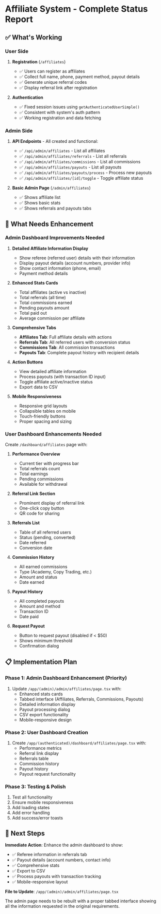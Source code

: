 # Affiliate System - Complete Status Report

## ✅ What's Working

### User Side
1. **Registration** (`/affiliates`)
   - ✅ Users can register as affiliates
   - ✅ Collect full name, phone, payment method, payout details
   - ✅ Generate unique referral codes
   - ✅ Display referral link after registration

2. **Authentication**
   - ✅ Fixed session issues using `getAuthenticatedUserSimple()`
   - ✅ Consistent with system's auth pattern
   - ✅ Working registration and data fetching

### Admin Side
1. **API Endpoints** - All created and functional:
   - ✅ `/api/admin/affiliates` - List all affiliates
   - ✅ `/api/admin/affiliates/referrals` - List all referrals
   - ✅ `/api/admin/affiliates/commissions` - List all commissions
   - ✅ `/api/admin/affiliates/payouts` - List all payouts
   - ✅ `/api/admin/affiliates/payouts/process` - Process new payouts
   - ✅ `/api/admin/affiliates/[id]/toggle` - Toggle affiliate status

2. **Basic Admin Page** (`/admin/affiliates`)
   - ✅ Shows affiliate list
   - ✅ Shows basic stats
   - ✅ Shows referrals and payouts tabs

## 🔧 What Needs Enhancement

### Admin Dashboard Improvements Needed

1. **Detailed Affiliate Information Display**
   - Show referee (referred user) details with their information
   - Display payout details (account numbers, provider info)
   - Show contact information (phone, email)
   - Payment method details

2. **Enhanced Stats Cards**
   - Total affiliates (active vs inactive)
   - Total referrals (all time)
   - Total commissions earned
   - Pending payouts amount
   - Total paid out
   - Average commission per affiliate

3. **Comprehensive Tabs**
   - **Affiliates Tab**: Full affiliate details with actions
   - **Referrals Tab**: All referred users with conversion status
   - **Commissions Tab**: All commission transactions
   - **Payouts Tab**: Complete payout history with recipient details

4. **Action Buttons**
   - View detailed affiliate information
   - Process payouts (with transaction ID input)
   - Toggle affiliate active/inactive status
   - Export data to CSV

5. **Mobile Responsiveness**
   - Responsive grid layouts
   - Collapsible tables on mobile
   - Touch-friendly buttons
   - Proper spacing and sizing

### User Dashboard Enhancements Needed

Create `/dashboard/affiliates` page with:
1. **Performance Overview**
   - Current tier with progress bar
   - Total referrals count
   - Total earnings
   - Pending commissions
   - Available for withdrawal

2. **Referral Link Section**
   - Prominent display of referral link
   - One-click copy button
   - QR code for sharing

3. **Referrals List**
   - Table of all referred users
   - Status (pending, converted)
   - Date referred
   - Conversion date

4. **Commission History**
   - All earned commissions
   - Type (Academy, Copy Trading, etc.)
   - Amount and status
   - Date earned

5. **Payout History**
   - All completed payouts
   - Amount and method
   - Transaction ID
   - Date paid

6. **Request Payout**
   - Button to request payout (disabled if < $50)
   - Shows minimum threshold
   - Confirmation dialog

## 📋 Implementation Plan

### Phase 1: Admin Dashboard Enhancement (Priority)
1. Update `/app/(admin)/admin/affiliates/page.tsx` with:
   - Enhanced stats cards
   - Tabbed interface (Affiliates, Referrals, Commissions, Payouts)
   - Detailed information display
   - Payout processing dialog
   - CSV export functionality
   - Mobile-responsive design

### Phase 2: User Dashboard Creation
1. Create `/app/(authenticated)/dashboard/affiliates/page.tsx` with:
   - Performance metrics
   - Referral link display
   - Referrals table
   - Commission history
   - Payout history
   - Payout request functionality

### Phase 3: Testing & Polish
1. Test all functionality
2. Ensure mobile responsiveness
3. Add loading states
4. Add error handling
5. Add success/error toasts

## 🎯 Next Steps

**Immediate Action**: Enhance the admin dashboard to show:
- ✅ Referee information in referrals tab
- ✅ Payout details (account numbers, contact info)
- ✅ Comprehensive stats
- ✅ Export to CSV
- ✅ Process payouts with transaction tracking
- ✅ Mobile-responsive layout

**File to Update**: `/app/(admin)/admin/affiliates/page.tsx`

The admin page needs to be rebuilt with a proper tabbed interface showing all the information requested in the original requirements.
